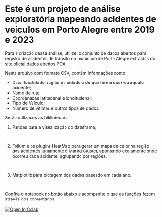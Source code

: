 # Este é um projeto de análise exploratória mapeando acidentes de veículos em Porto Alegre entre 2019 e 2023 #

Para a criação dessa análise, utilizei o conjunto de dados abertos para registro de acidentes de trânsito no município de Porto Alegre extraídos do [site oficial dados abertos POA.](https://dadosabertos.poa.br/dataset/acidentes-de-transito-acidentes)

Neste arquivo com formato CSV, contém informações como: 

- Data, localidade, região da cidade e de que forma ocorreu aquele acidente;
- Nome da rua;
- Coordenadas latitudenal e longitudenal;
- Tipo de Veículo;
- Número de vítimas e outros tipos de dados.

Serão utilizados as bibliotecas:
1. Pandas para a visualização do dataframe;
<br>

2. Folium e os plugins HeatMap para gerar um mapa de calor na região dos acidentes juntamente o MarkerCluster, apontando exatamente onde ocorreu cada acidente, agrupando por regiões.
<br>

3. Matplotlib para plotagem dos dados baseado em cada ano.
<br>

Confira o notebook no botão abaixo e acompanhe o que as funções fazem através dos comentários.
<br>
<br>
[![Open In Colab](https://colab.research.google.com/assets/colab-badge.svg)](https://colab.research.google.com/github/Kar-nV/Analise-exploratoria-python/blob/master/projetoanalise.ipynb)
